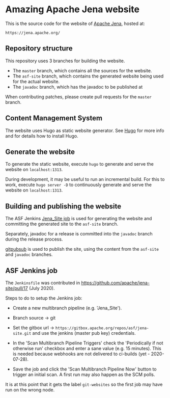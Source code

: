 <!--
   Licensed to the Apache Software Foundation (ASF) under one or more
   contributor license agreements.  See the NOTICE file distributed with
   this work for additional information regarding copyright ownership.
   The ASF licenses this file to You under the Apache License, Version 2.0
   (the "License"); you may not use this file except in compliance with
   the License.  You may obtain a copy of the License at

       http://www.apache.org/licenses/LICENSE-2.0

   Unless required by applicable law or agreed to in writing, software
   distributed under the License is distributed on an "AS IS" BASIS,
   WITHOUT WARRANTIES OR CONDITIONS OF ANY KIND, either express or implied.
   See the License for the specific language governing permissions and
   limitations under the License.
-->
#  Amazing Apache Jena website

This is the source code for the website of [Apache Jena](https://jena.apache.org/), hosted at:

    https://jena.apache.org/

## Repository structure

This repository uses 3 branches for building the website.
- The `master` branch, which contains all the sources for the website.
- The `asf-site` branch, which contains the generated website being used for the actual website.
- The `javadoc` branch, which has the javadoc to be published at 

When contributing patches, please create pull requests for the `master` branch.

## Content Management System

The website uses Hugo as static website generator. 
See [Hugo](https://gohugo.io/) for more info and for details how to install Hugo.

## Generate the website

To generate the static website, execute `hugo` to generate and serve the website on `localhost:1313`.

During development, it may be useful to run an incremental build. For this to
work, execute `hugo server -D` to continuously generate and serve the website on
`localhost:1313`.

## Building and publishing the website

The ASF Jenkins [Jena_Site job](https://ci-builds.apache.org/job/Jena_Site/) is
used for generating the website and committing the generated site to the
`asf-site` branch.

Separately, javadoc for a release is committed into the `javadoc` branch during
the release process.

[gitpubsub](https://www.apache.org/dev/gitpubsub.html) is used to publish the
site, using the content from the `asf-site` and `javadoc` branches.

## ASF Jenkins job

The `Jenkinsfile` was contributed in https://github.com/apache/jena-site/pull/17
(July 2020).

Steps to do to setup the Jenkins job:

* Create a new multibranch pipeline (e.g. 'Jena_Site').

* Branch source -> git

* Set the gitbox url -> `https://gitbox.apache.org/repos/asf/jena-site.git` and use
the jenkins (master pub key) credentials.

* In the 'Scan Multibranch Pipeline Triggers' check the 'Periodically if not
otherwise run' checkbox and enter a sane value (e.g. 15 minutes). This is needed
because webhooks are not delivered to ci-builds (yet - 2020-07-28).

* Save the job and click the 'Scan Multibranch Pipeline Now' button to trigger an
initial scan. A first run may also happen as the SCM polls.

It is at this point that it gets the label `git-websites` so the first job may
have run on the wrong node.
